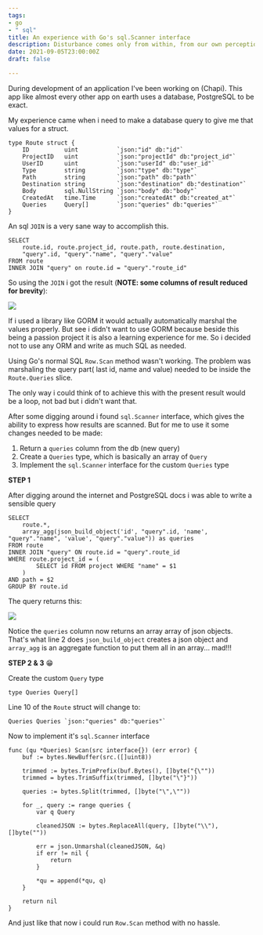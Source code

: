 ```yaml
---
tags:
- go
- " sql"
title: An experience with Go's sql.Scanner interface
description: Disturbance comes only from within, from our own perceptions
date: 2021-09-05T23:00:00Z
draft: false

---
```

During development of an application I've been working on (Chapi). This app like almost every other app on earth uses a database, PostgreSQL to be exact.

My experience came when i need to make a database query to give me that values for a struct.

    type Route struct {
    	ID          uint           `json:"id" db:"id"`
    	ProjectID   uint           `json:"projectId" db:"project_id"`
    	UserID      uint           `json:"userId" db:"user_id"`
    	Type        string         `json:"type" db:"type"`
    	Path        string         `json:"path" db:"path"`
    	Destination string         `json:"destination" db:"destination"`
    	Body        sql.NullString `json:"body" db:"body"`
    	CreatedAt   time.Time      `json:"createdAt" db:"created_at"`
    	Queries     Query[]        `json:"queries" db:"queries"`
    }

An sql `JOIN` is a very sane way to accomplish this.

    SELECT 
        route.id, route.project_id, route.path, route.destination,
        "query".id, "query"."name", "query"."value"
    FROM route
    INNER JOIN "query" on route.id = "query"."route_id"

So using the `JOIN` i got the result (**NOTE: some columns of result reduced for brevity**):

![](/screenshot-from-2021-09-05-12-01-47.png)

If i used a library like GORM it would actually automatically marshal the values properly. But see i didn't want to use GORM because beside this being a passion project it is also a learning experience for me. So i decided not to use any ORM and write as much SQL as needed.

Using Go's normal SQL `Row.Scan` method wasn't working. The problem was marshaling the query part( last id, name and value) needed to be inside the `Route.Queries` slice.

The only way i could think of to achieve this with the present result would be a loop, not bad but i didn't want that.

After some digging around i found `sql.Scanner` interface, which gives the ability to express how results are scanned. But for me to use it some changes needed to be made:

1. Return a `queries` column from the db (new query)
2. Create a `Queries` type, which is basically an array of `Query`
3. Implement the `sql.Scanner` interface for the custom `Queries` type

**STEP 1**

After digging around the internet and PostgreSQL docs i was able to write a sensible query

    SELECT
    	route.*,
    	array_agg(json_build_object('id', "query".id, 'name', "query"."name", 'value', "query"."value")) as queries
    FROM route
    INNER JOIN "query" ON route.id = "query".route_id
    WHERE route.project_id = (
    		SELECT id FROM project WHERE "name" = $1
    	)
    AND path = $2
    GROUP BY route.id

The query returns this:

![](/screenshot-from-2021-09-05-12-31-16.png)

Notice the `queries` column now returns an array array of json objects. That's what line 2 does `json_build_object` creates a json object and `array_agg` is an aggregate function to put them all in an array... mad!!!

**STEP 2 & 3** 😁

Create the custom `Query` type

    type Queries Query[]

Line 10 of the `Route` struct will change to:

    Queries Queries `json:"queries" db:"queries"`

Now to implement it's `sql.Scanner` interface

    func (qu *Queries) Scan(src interface{}) (err error) {
    	buf := bytes.NewBuffer(src.([]uint8))
    
    	trimmed := bytes.TrimPrefix(buf.Bytes(), []byte("{\""))
    	trimmed = bytes.TrimSuffix(trimmed, []byte("\"}"))
    
    	queries := bytes.Split(trimmed, []byte("\",\""))
    
    	for _, query := range queries {
    		var q Query
    
    		cleanedJSON := bytes.ReplaceAll(query, []byte("\\"), []byte(""))
    
    		err = json.Unmarshal(cleanedJSON, &q)
    		if err != nil {
    			return
    		}
    
    		*qu = append(*qu, q)
    	}
    
    	return nil
    }

And just like that now i could run `Row.Scan` method with no hassle.
